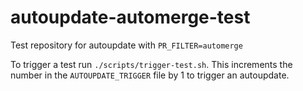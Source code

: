 # autoupdate-automerge-test
Test repository for autoupdate with `PR_FILTER=automerge`

To trigger a test run `./scripts/trigger-test.sh`.
This increments the number in the `AUTOUPDATE_TRIGGER` file by 1 to trigger an
autoupdate.
